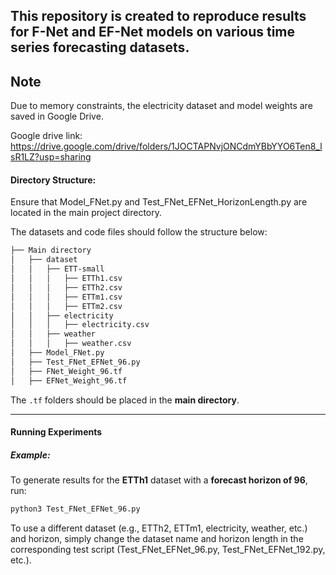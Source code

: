 ## This repository is created to reproduce results for F-Net and EF-Net models on various time series forecasting datasets.


## Note
Due to memory constraints, the electricity dataset and model weights are saved in Google Drive.

Google drive link:
https://drive.google.com/drive/folders/1JOCTAPNvjONCdmYBbYYO6Ten8_lsR1LZ?usp=sharing




#### Directory Structure:

Ensure that Model_FNet.py and Test_FNet_EFNet_HorizonLength.py are located in the main project directory.

The datasets and code files should follow the structure below:


```bash
├── Main directory
│   ├── dataset
│   │   ├── ETT-small
│   │   │   ├── ETTh1.csv
│   │   │   ├── ETTh2.csv
│   │   │   ├── ETTm1.csv
│   │   │   ├── ETTm2.csv
│   │   ├── electricity
│   │   │   ├── electricity.csv
│   │   ├── weather
│   │   │   ├── weather.csv
│   ├── Model_FNet.py
│   ├── Test_FNet_EFNet_96.py
│   ├── FNet_Weight_96.tf
│   ├── EFNet_Weight_96.tf
```


The `.tf` folders should be placed in the **main directory**.

---

#### Running Experiments

##### Example:

To generate results for the **ETTh1** dataset with a **forecast horizon of 96**, run:

```bash
python3 Test_FNet_EFNet_96.py
```

To use a different dataset (e.g., ETTh2, ETTm1, electricity, weather, etc.) and horizon, simply change the dataset name and horizon length in the corresponding test script (Test_FNet_EFNet_96.py, Test_FNet_EFNet_192.py, etc.).

